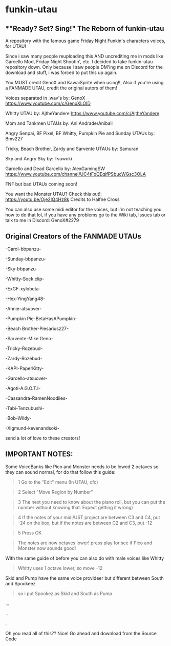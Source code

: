 # funkin-utau
*"Ready? Set? Sing!"
The Reborn of funkin-utau
-------------------
A repository with the famous game Friday Night Funkin's characters voices, for UTAU!

Since i saw many people reuploading this AND uncrediting me in mods like Garcello Mod, Friday Night Shootin', etc. I decided to take funkin-utau repository down. Only because i saw people DM'ing me on Discord for the download and stuff, i was forced to put this up again.

You MUST credit GenoX and KawaiSprite when using!!, Also if you're using a FANMADE UTAU, credit the original autors of them!

Voices separated in .wav's by: GenoX https://www.youtube.com/c/GenoXLOID

Whitty UTAU by: AjtheYandere https://www.youtube.com/c/AjtheYandere

Mom and Tankmen UTAUs by: Ani Andrade/Aniball

Angry Senpai, BF Pixel, BF Whitty, Pumpkin Pie and Sunday UTAUs by: Bmv227

Tricky, Beach Brother, Zardy and Sarvente UTAUs by: Samuran

Sky and Angry Sky by: Tsuwuki

Garcello and Dead Garcello by: AlexGamingSW https://www.youtube.com/channel/UC4tFoQEqjfPSbucWGsc3OLA

FNF but bad UTAUs coming soon!

You want the Monster UTAU? Check this out!: https://youtu.be/Oje2IQ4Hz8k Credits to Halfne Cross

You can also use some midi editor for the voices, but i'm not teaching you how to do that lol, if you have any problems go to the Wiki tab, Issues tab or talk to me in Discord: GenoX#2279

Original Creators of the FANMADE UTAUs
-------------------
-Carol-bbpanzu-

-Sunday-bbpanzu-

-Sky-bbpanzu-

-Whitty-Sock.clip-

-ExGF-xylobeta-

-Hex-YingYang48-

-Annie-atsuover-

-Pumpkin Pie-BetaHasAPumpkin-

-Beach Brother-Piesariusz27-

-Sarvente-Mike Geno-

-Tricky-Rozebud-

-Zardy-Rozebud-

-KAPI-PaperKitty-

-Garcello-atsuover-

-Agoti-A.G.O.T.I-

-Cassandra-RamenNoodiles-

-Tabi-Tenzubushi-

-Bob-Wildy-

-Xigmund-kevenandsoki-

send a lot of love to these creators!

IMPORTANT NOTES:
---------------------

Some VoiceBanks like Pico and Monster needs to be lowed 2 octaves so they can sound normal, for do that follow this guide:

>1 Go to the "Edit" menu (In UTAU, ofc)

>2 Select "Move Region by Number"

>3 The next you need to know about the piano roll, but you can put the number without knowing that. Expect getting it wrong) 

>4 If the notes of your midi/UST project are between C3 and C4, put -24 on the box, but if the notes are between C2 and C3, put -12

>5 Press OK

>The notes are now octaves lower! press play for see if Pico and Monster now sounds good!

With the same guide of before you can also do with male voices like Whitty
>Whitty uses 1 octave lower, so move -12

Skid and Pump have the same voice provideer but different between South and Spookeez
>so i put Spookez as Skid and South as Pump

...

..

.

Oh you read all of this?? Nice! Go ahead and download from the Source Code
